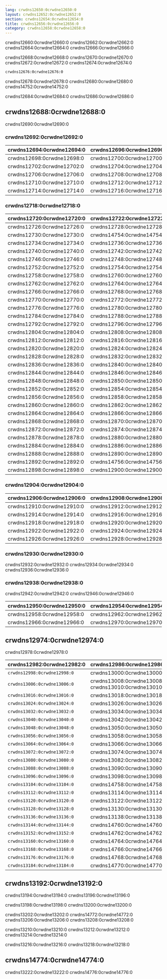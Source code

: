 ```yaml
---
lang: crwdns12650:0crwdne12650:0
layout: crwdns12652:0crwdne12652:0
section: crwdns12654:0crwdne12654:0
title: crwdns12656:0crwdne12656:0
category: crwdns12658:0crwdne12658:0
---
```


crwdns12660:0crwdne12660:0 crwdns12662:0crwdne12662:0 crwdns12664:0crwdne12664:0 crwdns12666:0crwdne12666:0

crwdns12668:0crwdne12668:0 crwdns12670:0crwdne12670:0 crwdns12672:0crwdne12672:0 crwdns12674:0crwdne12674:0
```bash
crwdns12676:0crwdne12676:0
```
crwdns12678:0crwdne12678:0 crwdns12680:0crwdne12680:0 crwdns14752:0crwdne14752:0

crwdns12684:0crwdne12684:0 crwdns12686:0crwdne12686:0

## crwdns12688:0crwdne12688:0

crwdns12690:0crwdne12690:0

### crwdns12692:0crwdne12692:0

| crwdns12694:0crwdne12694:0 | crwdns12696:0crwdne12696:0 |
| -------------------------- | -------------------------- |
| crwdns12698:0crwdne12698:0 | crwdns12700:0crwdne12700:0 |
| crwdns12702:0crwdne12702:0 | crwdns12704:0crwdne12704:0 |
| crwdns12706:0crwdne12706:0 | crwdns12708:0crwdne12708:0 |
| crwdns12710:0crwdne12710:0 | crwdns12712:0crwdne12712:0 |
| crwdns12714:0crwdne12714:0 | crwdns12716:0crwdne12716:0 |

### crwdns12718:0crwdne12718:0

| crwdns12720:0crwdne12720:0 | crwdns12722:0crwdne12722:0 | crwdns12724:0crwdne12724:0 |
| -------------------------- | -------------------------- | -------------------------- |
| crwdns12726:0crwdne12726:0 | crwdns12728:0crwdne12728:0 |                            |
| crwdns12730:0crwdne12730:0 | crwdns14754:0crwdne14754:0 |                            |
| crwdns12734:0crwdne12734:0 | crwdns12736:0crwdne12736:0 | crwdns12738:0crwdne12738:0 |
| crwdns12740:0crwdne12740:0 | crwdns12742:0crwdne12742:0 | crwdns12744:0crwdne12744:0 |
| crwdns12746:0crwdne12746:0 | crwdns12748:0crwdne12748:0 | crwdns12750:0crwdne12750:0 |
| crwdns12752:0crwdne12752:0 | crwdns12754:0crwdne12754:0 | crwdns12756:0crwdne12756:0 |
| crwdns12758:0crwdne12758:0 | crwdns12760:0crwdne12760:0 |                            |
| crwdns12762:0crwdne12762:0 | crwdns12764:0crwdne12764:0 |                            |
| crwdns12766:0crwdne12766:0 | crwdns12768:0crwdne12768:0 |                            |
| crwdns12770:0crwdne12770:0 | crwdns12772:0crwdne12772:0 |                            |
| crwdns12776:0crwdne12776:0 | crwdns12780:0crwdne12780:0 |                            |
| crwdns12784:0crwdne12784:0 | crwdns12788:0crwdne12788:0 |                            |
| crwdns12792:0crwdne12792:0 | crwdns12796:0crwdne12796:0 | crwdns12800:0crwdne12800:0 |
| crwdns12804:0crwdne12804:0 | crwdns12808:0crwdne12808:0 |                            |
| crwdns12812:0crwdne12812:0 | crwdns12816:0crwdne12816:0 |                            |
| crwdns12820:0crwdne12820:0 | crwdns12824:0crwdne12824:0 |                            |
| crwdns12828:0crwdne12828:0 | crwdns12832:0crwdne12832:0 |                            |
| crwdns12836:0crwdne12836:0 | crwdns12840:0crwdne12840:0 |                            |
| crwdns12844:0crwdne12844:0 | crwdns12846:0crwdne12846:0 |                            |
| crwdns12848:0crwdne12848:0 | crwdns12850:0crwdne12850:0 |                            |
| crwdns12852:0crwdne12852:0 | crwdns12854:0crwdne12854:0 |                            |
| crwdns12856:0crwdne12856:0 | crwdns12858:0crwdne12858:0 |                            |
| crwdns12860:0crwdne12860:0 | crwdns12862:0crwdne12862:0 |                            |
| crwdns12864:0crwdne12864:0 | crwdns12866:0crwdne12866:0 |                            |
| crwdns12868:0crwdne12868:0 | crwdns12870:0crwdne12870:0 |                            |
| crwdns12872:0crwdne12872:0 | crwdns12874:0crwdne12874:0 | crwdns12876:0crwdne12876:0 |
| crwdns12878:0crwdne12878:0 | crwdns12880:0crwdne12880:0 | crwdns12882:0crwdne12882:0 |
| crwdns12884:0crwdne12884:0 | crwdns12886:0crwdne12886:0 |                            |
| crwdns12888:0crwdne12888:0 | crwdns12890:0crwdne12890:0 |                            |
| crwdns12892:0crwdne12892:0 | crwdns14756:0crwdne14756:0 | crwdns12896:0crwdne12896:0 |
| crwdns12898:0crwdne12898:0 | crwdns12900:0crwdne12900:0 | crwdns12902:0crwdne12902:0 |

### crwdns12904:0crwdne12904:0

| crwdns12906:0crwdne12906:0 | crwdns12908:0crwdne12908:0 |
| -------------------------- | -------------------------- |
| crwdns12910:0crwdne12910:0 | crwdns12912:0crwdne12912:0 |
| crwdns12914:0crwdne12914:0 | crwdns12916:0crwdne12916:0 |
| crwdns12918:0crwdne12918:0 | crwdns12920:0crwdne12920:0 |
| crwdns12922:0crwdne12922:0 | crwdns12924:0crwdne12924:0 |
| crwdns12926:0crwdne12926:0 | crwdns12928:0crwdne12928:0 |

### crwdns12930:0crwdne12930:0

crwdns12932:0crwdne12932:0 crwdns12934:0crwdne12934:0 crwdns12936:0crwdne12936:0

### crwdns12938:0crwdne12938:0

crwdns12942:0crwdne12942:0 crwdns12946:0crwdne12946:0

| crwdns12950:0crwdne12950:0 | crwdns12954:0crwdne12954:0 |
| -------------------------- | -------------------------- |
| crwdns12958:0crwdne12958:0 | crwdns12962:0crwdne12962:0 |
| crwdns12966:0crwdne12966:0 | crwdns12970:0crwdne12970:0 |

## crwdns12974:0crwdne12974:0

crwdns12978:0crwdne12978:0

| crwdns12982:0crwdne12982:0   | crwdns12986:0crwdne12986:0                            | crwdns12990:0crwdne12990:0 | crwdns12994:0crwdne12994:0 |
| ---------------------------- | ----------------------------------------------------- | -------------------------- | -------------------------- |
| `crwdns12998:0crwdne12998:0` | crwdns13000:0crwdne13000:0                            | crwdns13002:0crwdne13002:0 | crwdns13004:0crwdne13004:0 |
| `crwdns13006:0crwdne13006:0` | crwdns13008:0crwdne13008:0 crwdns13010:0crwdne13010:0 | crwdns13012:0crwdne13012:0 | crwdns13014:0crwdne13014:0 |
| `crwdns13016:0crwdne13016:0` | crwdns13018:0crwdne13018:0                            | crwdns13020:0crwdne13020:0 | crwdns13022:0crwdne13022:0 |
| `crwdns13024:0crwdne13024:0` | crwdns13026:0crwdne13026:0                            | crwdns13028:0crwdne13028:0 | crwdns13030:0crwdne13030:0 |
| `crwdns13032:0crwdne13032:0` | crwdns13034:0crwdne13034:0                            | crwdns13036:0crwdne13036:0 | crwdns13038:0crwdne13038:0 |
| `crwdns13040:0crwdne13040:0` | crwdns13042:0crwdne13042:0                            | crwdns13044:0crwdne13044:0 | crwdns13046:0crwdne13046:0 |
| `crwdns13048:0crwdne13048:0` | crwdns13050:0crwdne13050:0                            | crwdns13052:0crwdne13052:0 | crwdns13054:0crwdne13054:0 |
| `crwdns13056:0crwdne13056:0` | crwdns13058:0crwdne13058:0                            | crwdns13060:0crwdne13060:0 | crwdns13062:0crwdne13062:0 |
| `crwdns13064:0crwdne13064:0` | crwdns13066:0crwdne13066:0                            | crwdns13068:0crwdne13068:0 | crwdns13070:0crwdne13070:0 |
| `crwdns13072:0crwdne13072:0` | crwdns13074:0crwdne13074:0                            | crwdns13076:0crwdne13076:0 | crwdns13078:0crwdne13078:0 |
| `crwdns13080:0crwdne13080:0` | crwdns13082:0crwdne13082:0                            | crwdns13084:0crwdne13084:0 | crwdns13086:0crwdne13086:0 |
| `crwdns13088:0crwdne13088:0` | crwdns13090:0crwdne13090:0                            | crwdns13092:0crwdne13092:0 | crwdns13094:0crwdne13094:0 |
| `crwdns13096:0crwdne13096:0` | crwdns13098:0crwdne13098:0                            | crwdns13100:0crwdne13100:0 | crwdns13102:0crwdne13102:0 |
| `crwdns13104:0crwdne13104:0` | crwdns14758:0crwdne14758:0                            | crwdns13108:0crwdne13108:0 | crwdns13110:0crwdne13110:0 |
| `crwdns13112:0crwdne13112:0` | crwdns13114:0crwdne13114:0                            | crwdns13116:0crwdne13116:0 | crwdns13118:0crwdne13118:0 |
| `crwdns13120:0crwdne13120:0` | crwdns13122:0crwdne13122:0                            | crwdns13124:0crwdne13124:0 | crwdns13126:0crwdne13126:0 |
| `crwdns13128:0crwdne13128:0` | crwdns13130:0crwdne13130:0                            | crwdns13132:0crwdne13132:0 | crwdns13134:0crwdne13134:0 |
| `crwdns13136:0crwdne13136:0` | crwdns13138:0crwdne13138:0                            | crwdns13140:0crwdne13140:0 | crwdns13142:0crwdne13142:0 |
| `crwdns13144:0crwdne13144:0` | crwdns14760:0crwdne14760:0                            | crwdns13148:0crwdne13148:0 | crwdns13150:0crwdne13150:0 |
| `crwdns13152:0crwdne13152:0` | crwdns14762:0crwdne14762:0                            | crwdns13156:0crwdne13156:0 | crwdns13158:0crwdne13158:0 |
| `crwdns13160:0crwdne13160:0` | crwdns14764:0crwdne14764:0                            | crwdns13164:0crwdne13164:0 | crwdns13166:0crwdne13166:0 |
| `crwdns13168:0crwdne13168:0` | crwdns14766:0crwdne14766:0                            | crwdns13172:0crwdne13172:0 | crwdns13174:0crwdne13174:0 |
| `crwdns13176:0crwdne13176:0` | crwdns14768:0crwdne14768:0                            | crwdns13180:0crwdne13180:0 | crwdns13182:0crwdne13182:0 |
| `crwdns13184:0crwdne13184:0` | crwdns14770:0crwdne14770:0                            | crwdns13188:0crwdne13188:0 | crwdns13190:0crwdne13190:0 |

## crwdns13192:0crwdne13192:0

crwdns13194:0crwdne13194:0 crwdns13196:0crwdne13196:0

crwdns13198:0crwdne13198:0 crwdns13200:0crwdne13200:0

crwdns13202:0crwdne13202:0 crwdns14772:0crwdne14772:0 crwdns13206:0crwdne13206:0 crwdns13208:0crwdne13208:0

crwdns13210:0crwdne13210:0 crwdns13212:0crwdne13212:0 crwdns13214:0crwdne13214:0

crwdns13216:0crwdne13216:0 crwdns13218:0crwdne13218:0

## crwdns14774:0crwdne14774:0

crwdns13222:0crwdne13222:0 crwdns14776:0crwdne14776:0
